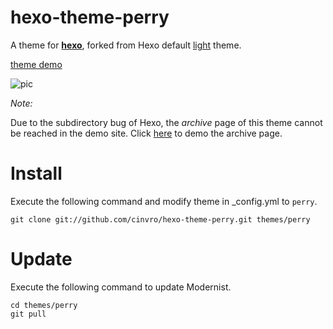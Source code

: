 hexo-theme-perry
=================

A theme for **[hexo][hexo]**, forked from Hexo default [light][light] theme.

[theme demo][demo] 





![pic][pic]


*Note:*

Due to the subdirectory bug of Hexo, the *archive* page of this theme cannot be reached in the demo site. Click [here][archive]
to demo the archive page.


Install
==============

Execute the following command and modify theme in _config.yml to `perry`.

`git clone git://github.com/cinvro/hexo-theme-perry.git themes/perry`

Update
=============

Execute the following command to update Modernist.
```
cd themes/perry
git pull
```





[hexo]: https://github.com/tommy351/hexo
[light]: https://github.com/tommy351/hexo-theme-light
[demo]: http://cinvro.com/perry-demo/
[archive]: http://cinvro.com/perry-demo/archives
[pic]: http://cinvro.com/pic/perry.png
